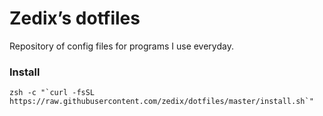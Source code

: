 # Zedix’s dotfiles

Repository of config files for programs I use everyday.

### Install

```
zsh -c "`curl -fsSL https://raw.githubusercontent.com/zedix/dotfiles/master/install.sh`"
```
